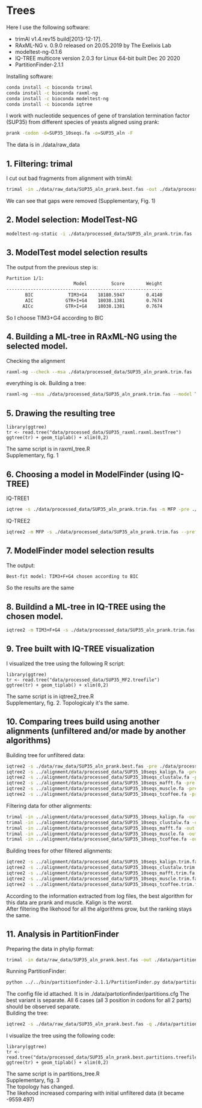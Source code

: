 # Trees
Here I use the following software:<br>
- trimAl v1.4.rev15 build[2013-12-17].<br>
- RAxML-NG v. 0.9.0 released on 20.05.2019 by The Exelixis Lab<br>
- modeltest-ng-0.1.6<br>
- IQ-TREE multicore version 2.0.3 for Linux 64-bit built Dec 20 2020 <br>
- PartitionFinder-2.1.1

Installing software:<br>
```bash
conda install -c bioconda trimal
conda install -c bioconda raxml-ng
conda install -c bioconda modeltest-ng
conda install -c bioconda iqtree
```
I work with nucleotide sequences of gene of translation termination factor (SUP35) from different species of yeasts aligned using prank:<br>
```bash
prank -codon -d=SUP35_10seqs.fa -o=SUP35_aln -F
```
The data is in ./data/raw_data
## 1. Filtering: trimal
I cut out bad fragments from alignment with trimAl:
```bash
trimal -in ./data/raw_data/SUP35_aln_prank.best.fas -out ./data/processed_data/SUP35_aln_prank.trim.fas -automated1
```
We can see that gaps were removed (Supplementary, Fig. 1)<br>
## 2. Model selection: ModelTest-NG
```bash
modeltest-ng-static -i ./data/processed_data/SUP35_aln_prank.trim.fas -o ./data/processed_data/SUP35_aln_prank_trim_modeltest
```
## 3. ModelTest model selection results
The output from the previous step is:<br>
```bash
Partition 1/1:
                         Model         Score        Weight
----------------------------------------------------------
       BIC             TIM3+G4    18180.5947        0.4140
       AIC            GTR+I+G4    18038.1381        0.7674
      AICc            GTR+I+G4    18038.1381        0.7674
```
So I choose TIM3+G4 according to BIC <br>
## 4. Building a ML-tree in RAxML-NG using the selected model.
Checking the alignment
```bash
raxml-ng --check --msa ./data/processed_data/SUP35_aln_prank.trim.fas  --model TIM3+G4 --prefix ./data/processed_data/SUP35_raxml_test
```
everything is ok. Building a tree:
```bash
raxml-ng --msa ./data/processed_data/SUP35_aln_prank.trim.fas --model TIM3+G4 --prefix ./data/processed_data/SUP35_raxml --threads 2 --seed 222 
```
## 5. Drawing the resulting tree

```{r}
library(ggtree)
tr <- read.tree("data/processed_data/SUP35_raxml.raxml.bestTree")
ggtree(tr) + geom_tiplab() + xlim(0,2)
```
The same script is in raxml_tree.R<br>
Supplementary, fig. 1
## 6. Choosing a model in ModelFinder (using IQ-TREE)
IQ-TREE1
```bash
iqtree -s ./data/processed_data/SUP35_aln_prank.trim.fas -m MFP -pre ./data/processed_data/SUP35_MF
```
IQ-TREE2
```bash
iqtree2 -m MFP -s ./data/processed_data/SUP35_aln_prank.trim.fas --prefix ./data/processed_data/SUP35_MF2
```
## 7. ModelFinder model selection results
The output:
```bash
Best-fit model: TIM3+F+G4 chosen according to BIC
```
So the results are the same
## 8. Buildind a ML-tree in IQ-TREE using the chosen model.
```bash
iqtree2 -m TIM3+F+G4 -s ./data/processed_data/SUP35_aln_prank.trim.fas --prefix ./data/processed_data/SUP35_iqtree
```
## 9. Tree built with IQ-TREE visualization
I visualized the tree using the following R script:
```{r}
library(ggtree)
tr <- read.tree("data/processed_data/SUP35_MF2.treefile")
ggtree(tr) + geom_tiplab() + xlim(0,2)
```
The same script is in iqtree2_tree.R<br>
Supplementary, fig. 2. Topologicaly it's the same.
## 10. Comparing trees build using another alignments (unfiltered and/or made by another algorithms)
Building tree for unfiltered data:
```bash
iqtree2 -s ./data/raw_data/SUP35_aln_prank.best.fas -pre ./data/processed_data/SUP35_prank_unfilt
iqtree2 -s ../alignment/data/processed_data/SUP35_10seqs_kalign.fa -pre data/processed_data/SUP35_kalign
iqtree2 -s ../alignment/data/processed_data/SUP35_10seqs_clustalw.fa -pre data/processed_data/SUP35_clustalw
iqtree2 -s ../alignment/data/processed_data/SUP35_10seqs_mafft.fa -pre data/processed_data/SUP35_mafft
iqtree2 -s ../alignment/data/processed_data/SUP35_10seqs_muscle.fa -pre data/processed_data/SUP35_muscle
iqtree2 -s ../alignment/data/processed_data/SUP35_10seqs_tcoffee.fa -pre data/processed_data/SUP35_tcoffee
```
Filtering data for other alignments:
```bash
trimal -in ../alignment/data/processed_data/SUP35_10seqs_kalign.fa -out ./data/processed_data/SUP35_10seqs_kalign.trim.fa -automated1
trimal -in ../alignment/data/processed_data/SUP35_10seqs_clustalw.fa -out ./data/processed_data/SUP35_10seqs_clustalw.trim.fa -automated1
trimal -in ../alignment/data/processed_data/SUP35_10seqs_mafft.fa -out ./data/processed_data/SUP35_10seqs_mafft.trim.fa -automated1
trimal -in ../alignment/data/processed_data/SUP35_10seqs_muscle.fa -out ./data/processed_data/SUP35_10seqs_muscle.trim.fa -automated1
trimal -in ../alignment/data/processed_data/SUP35_10seqs_tcoffee.fa -out ./data/processed_data/SUP35_10seqs_tcoffee.trim.fa -automated1
```
Building trees for other filtered alignments:
```bash
iqtree2 -s ../alignment/data/processed_data/SUP35_10seqs_kalign.trim.fa -pre data/processed_data/SUP35_kalign
iqtree2 -s ../alignment/data/processed_data/SUP35_10seqs_clustalw.trim.fa -pre data/processed_data/SUP35_clustalw
iqtree2 -s ../alignment/data/processed_data/SUP35_10seqs_mafft.trim.fa -pre data/processed_data/SUP35_mafft
iqtree2 -s ../alignment/data/processed_data/SUP35_10seqs_muscle.trim.fa -pre data/processed_data/SUP35_muscle
iqtree2 -s ../alignment/data/processed_data/SUP35_10seqs_tcoffee.trim.fa -pre data/processed_data/SUP35_tcoffee
```
According to the information extracted from log files, the best algorithm for this data are prank and muscle. Kalign is the worst.<br>
After filtering the likehood for all the algorithms grow, but the ranking stays the same.
## 11. Analysis in PartitionFinder
Preparing the data in phylip format:
```bash
trimal -in data/raw_data/SUP35_aln_prank.best.fas -out ./data/partitionfinder/SUP35_aln.best.t.phy -phylip
```
Running PartitionFinder:
```bash
python ../../bin/partitionfinder-2.1.1/PartitionFinder.py data/partitionfinder
```
The config file id attached. It is in ./data/partotionfinder/partitions.cfg
The best variant is separate. All 6 cases (all 3 position in codons for all 2 parts) should be observed separate.<br>
Building the tree:
```bash
iqtree2 -s ./data/raw_data/SUP35_aln_prank.best.fas -q ./data/partitionfinder/partitions.nex --prefix ./data/processed_data/SUP35_aln_prank.best.partitions
```
I visualize the tree using the following code:
```{r}
library(ggtree)
tr <- read.tree("data/processed_data/SUP35_aln_prank.best.partitions.treefile")
ggtree(tr) + geom_tiplab() + xlim(0,2)
```
The same script is in partitions_tree.R<br>
Supplementary, fig. 3 <br>
The topology has changed.<br>
The likehood increased comparing with initial unfiltered data (it became -9559.497)
